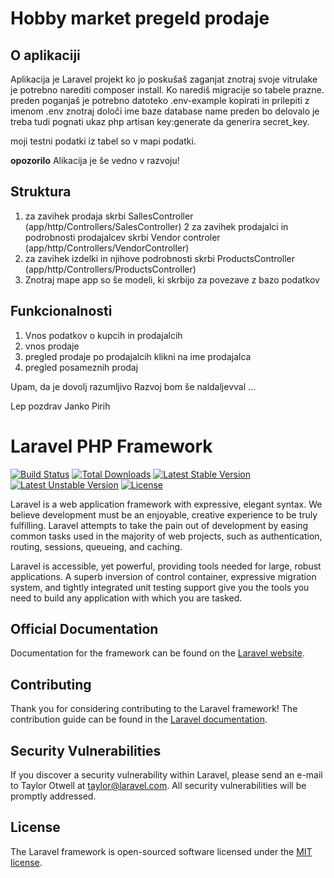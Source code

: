 
# Hobby market pregeld prodaje

## O aplikaciji 

Aplikacija je Laravel projekt ko jo poskušaš zaganjat znotraj svoje vitrulake je potrebno narediti composer install. 
Ko narediš migracije so tabele prazne. 
preden poganjaš je potrebno datoteko .env-example kopirati in prilepiti z imenom .env znotraj določi ime baze database name 
preden bo delovalo je treba tudi pognati ukaz  php artisan key:generate da generira secret_key.

moji testni podatki iz tabel so v mapi podatki. 

**opozorilo** Alikacija je še vedno v razvoju!
## Struktura
1. za zavihek prodaja skrbi SallesController (app/http/Controllers/SalesController)
2 za zavihek prodajalci in podrobnosti prodajalcev skrbi Vendor controler (app/http/Controllers/VendorController)
3. za zavihek izdelki in njihove podrobnosti skrbi ProductsController (app/http/Controllers/ProductsController)
4. Znotraj mape app so še modeli, ki skrbijo za povezave z bazo podatkov 

## Funkcionalnosti 
1. Vnos podatkov o kupcih in prodajalcih
2. vnos prodaje 
3. pregled prodaje po prodajalcih klikni na ime prodajalca
4. pregled posameznih prodaj 

Upam, da je dovolj razumljivo  Razvoj bom še naldaljevval ... 

Lep pozdrav Janko Pirih 


# Laravel PHP Framework

[![Build Status](https://travis-ci.org/laravel/framework.svg)](https://travis-ci.org/laravel/framework)
[![Total Downloads](https://poser.pugx.org/laravel/framework/d/total.svg)](https://packagist.org/packages/laravel/framework)
[![Latest Stable Version](https://poser.pugx.org/laravel/framework/v/stable.svg)](https://packagist.org/packages/laravel/framework)
[![Latest Unstable Version](https://poser.pugx.org/laravel/framework/v/unstable.svg)](https://packagist.org/packages/laravel/framework)
[![License](https://poser.pugx.org/laravel/framework/license.svg)](https://packagist.org/packages/laravel/framework)

Laravel is a web application framework with expressive, elegant syntax. We believe development must be an enjoyable, creative experience to be truly fulfilling. Laravel attempts to take the pain out of development by easing common tasks used in the majority of web projects, such as authentication, routing, sessions, queueing, and caching.

Laravel is accessible, yet powerful, providing tools needed for large, robust applications. A superb inversion of control container, expressive migration system, and tightly integrated unit testing support give you the tools you need to build any application with which you are tasked.

## Official Documentation

Documentation for the framework can be found on the [Laravel website](http://laravel.com/docs).

## Contributing

Thank you for considering contributing to the Laravel framework! The contribution guide can be found in the [Laravel documentation](http://laravel.com/docs/contributions).

## Security Vulnerabilities

If you discover a security vulnerability within Laravel, please send an e-mail to Taylor Otwell at taylor@laravel.com. All security vulnerabilities will be promptly addressed.

## License

The Laravel framework is open-sourced software licensed under the [MIT license](http://opensource.org/licenses/MIT).
